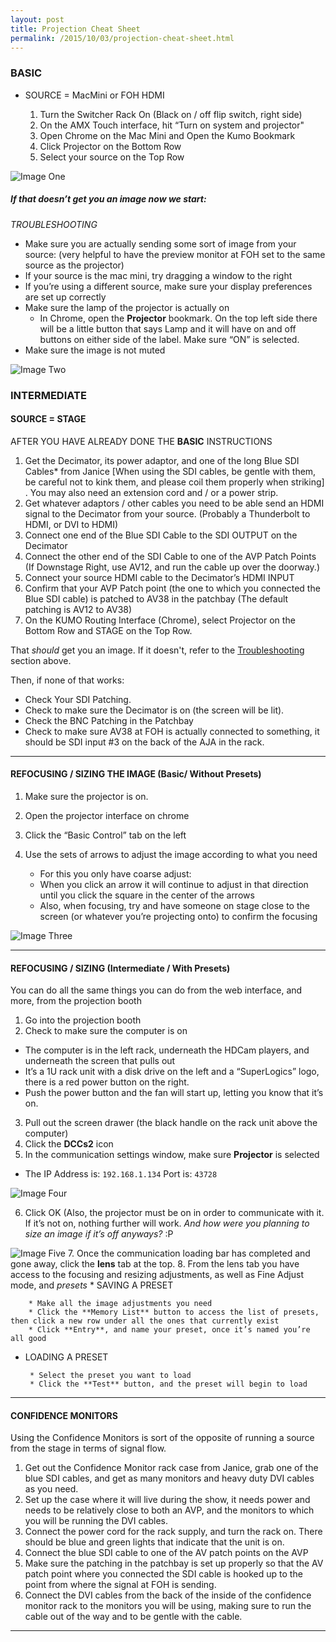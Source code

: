 ```yaml
---
layout: post
title: Projection Cheat Sheet
permalink: /2015/10/03/projection-cheat-sheet.html
---
```


### BASIC

* SOURCE = MacMini or FOH HDMI

	1. Turn the Switcher Rack On (Black on / off flip switch, right side)
	2. On the AMX Touch interface, hit “Turn on system and projector"
	3. Open Chrome on the Mac Mini and Open the Kumo Bookmark
	4. Click Projector on the Bottom Row
	5. Select your source on the Top Row

![Image One](http://i.imgur.com/Hs68lLj.png)

##### If that doesn’t get you an image now we start:

<a name="troubleshooting"> *TROUBLESHOOTING* </a>

* Make sure you are actually sending some sort of image from your source: (very helpful to have the preview monitor at FOH set to the same source as the projector)
* If your source is the mac mini, try dragging a window to the right
* If you’re using a different source, make sure your display preferences are set up correctly
* Make sure the lamp of the projector is actually on
  * In Chrome, open the **Projector** bookmark. On the top left side there will be a little button that says Lamp and it will have on and off buttons on either side of the label. Make sure “ON” is selected.
* Make sure the image is not muted


![Image Two](http://i.imgur.com/xncCve2.png)


### INTERMEDIATE

#### SOURCE = STAGE

 AFTER YOU HAVE ALREADY DONE THE **BASIC** INSTRUCTIONS

 1. Get the Decimator, its power adaptor, and one of the long Blue SDI Cables* from Janice [When using the SDI cables, be gentle with them, be careful not to kink them, and please coil them properly when striking] . You may also need an extension cord and / or a power strip.
 2. Get whatever adaptors / other cables you need to be able send an HDMI signal to the Decimator from your source. (Probably a Thunderbolt to HDMI, or DVI to HDMI)
 3. Connect one end of the Blue SDI Cable to the SDI OUTPUT on the Decimator
 4. Connect the other end of the SDI Cable to one of the AVP Patch Points (If Downstage Right, use AV12, and run the cable up over the doorway.)
 4. Connect your source HDMI cable to the Decimator’s HDMI INPUT
 5. Confirm that your AVP Patch point (the one to which you connected the Blue SDI cable) is patched to AV38 in the patchbay (The default patching is AV12 to AV38)
 6. On the KUMO Routing Interface (Chrome), select Projector on the Bottom Row and STAGE on the Top Row.

That *should* get you an image. If it doesn't, refer to the [Troubleshooting](#troubleshooting) section above.

Then, if none of that works:

* Check Your SDI Patching.
* Check to make sure the Decimator is on (the screen will be lit).
* Check the BNC Patching in the Patchbay
* Check to make sure AV38 at FOH is actually connected to something, it should be SDI input #3 on the back of the AJA in the rack.

***

#### REFOCUSING / SIZING THE IMAGE (Basic/ Without Presets)

 1. Make sure the projector is on.
 2. Open the projector interface on chrome
 3. Click the “Basic Control” tab on the left
 4. Use the sets of arrows to adjust the image according to what you need

      *  For this you only have coarse adjust:
      * When you click an arrow it will continue to adjust in that direction until you click the square in the center of the arrows
	  * Also, when focusing, try and have someone on stage close to the screen (or whatever you’re projecting onto) to confirm the focusing

![Image Three](http://i.imgur.com/5Jrk0p3.png)

***

#### REFOCUSING / SIZING (Intermediate / With Presets)

You can do all the same things you can do from the web interface, and more, from the projection booth

1. Go into the projection booth
2. Check to make sure the computer is on
 * The computer is in the left rack, underneath the HDCam players, and underneath the screen that pulls out
 * It’s a 1U rack unit with a disk drive on the left and a “SuperLogics” logo, there is a red power button on the right.
 * Push the power button and the fan will start up, letting you know that it’s on.
3. Pull out the screen drawer (the black handle on the rack unit above the computer)
4. Click the **DCCs2** icon
5. In the communication settings window, make sure **Projector** is selected

 *  The IP Address is:  `192.168.1.134` Port is: `43728`

 ![Image Four](http://i.imgur.com/hx6h4VI.png)

6. Click OK (Also, the projector must be on in order to communicate with it. If it’s not on, nothing further will work. *And how were you planning to size an image if it’s off anyways?* :P

 ![Image Five](http://i.imgur.com/O1bGrL9.png)
7. Once the communication loading bar has completed and gone away, click the **lens** tab at the top.
8. From the lens tab you have access to the focusing and resizing adjustments, as well as Fine Adjust mode, and *presets*
	* SAVING A PRESET

 		* Make all the image adjustments you need
 		* Click the **Memory List** button to access the list of presets, then click a new row under all the ones that currently exist
 		* Click **Entry**, and name your preset, once it’s named you’re all good
 * LOADING A PRESET

 		* Select the preset you want to load
 		* Click the **Test** button, and the preset will begin to load

****

#### CONFIDENCE MONITORS

Using the Confidence Monitors is sort of the opposite of running a source from the stage in terms of signal flow.

1. Get out the Confidence Monitor rack case from Janice, grab one of the blue SDI cables, and get as many monitors and heavy duty DVI cables as you need.
2. Set up the case where it will live during the show, it needs power and needs to be relatively close to both an AVP, and the monitors to which you will be running the DVI cables.
3. Connect the power cord for the rack supply, and turn the rack on. There should be blue and green lights that indicate that the unit is on.
4. Connect the blue SDI cable to one of the AV patch points on the AVP
5. Make sure the patching in the patchbay is set up properly so that the AV patch point where you connected the SDI cable is hooked up to the point from where the signal at FOH is sending.
6. Connect the DVI cables from the back of the inside of the confidence monitor rack to the monitors you will be using, making sure to run the cable out of the way and to be gentle with the cable.

***
